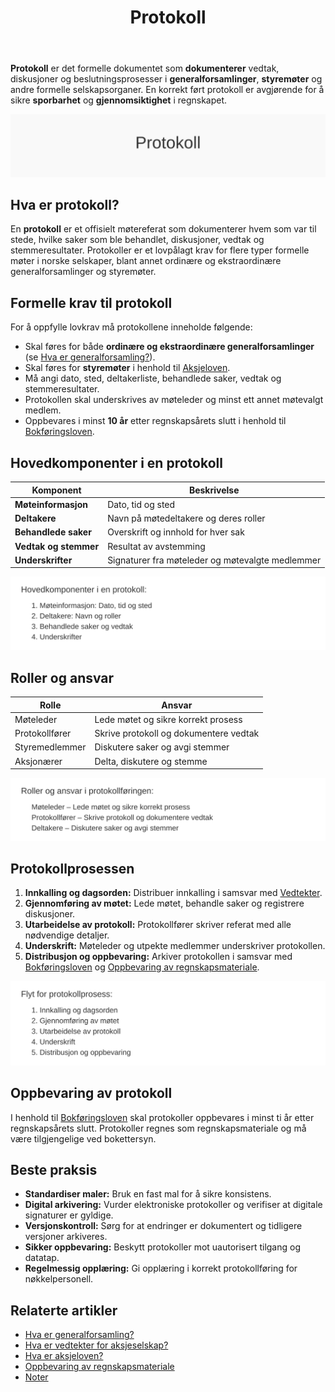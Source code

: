 ﻿---
title: "Protokoll"
seoTitle: "Protokoll"
meta_description: '**Protokoll** er det formelle dokumentet som **dokumenterer** vedtak, diskusjoner og beslutningsprosesser i **generalforsamlinger**, **styremøter** og andre fo...'
slug: protokoll
type: blog
layout: pages/single
---

**Protokoll** er det formelle dokumentet som **dokumenterer** vedtak, diskusjoner og beslutningsprosesser i **generalforsamlinger**, **styremøter** og andre formelle selskapsorganer. En korrekt ført protokoll er avgjørende for å sikre **sporbarhet** og **gjennomsiktighet** i regnskapet.

![Protokoll](protokoll-image.svg)

## Hva er protokoll?

En **protokoll** er et offisielt møtereferat som dokumenterer hvem som var til stede, hvilke saker som ble behandlet, diskusjoner, vedtak og stemmeresultater. Protokoller er et lovpålagt krav for flere typer formelle møter i norske selskaper, blant annet ordinære og ekstraordinære generalforsamlinger og styremøter.

## Formelle krav til protokoll

For å oppfylle lovkrav må protokollene inneholde følgende:

*   Skal føres for både **ordinære og ekstraordinære generalforsamlinger** (se [Hva er generalforsamling?](/blogs/regnskap/hva-er-generalforsamling "Hva er generalforsamling? Guide til generalforsamling")).
*   Skal føres for **styremøter** i henhold til [Aksjeloven](/blogs/regnskap/hva-er-aksjeloven "Hva er Aksjeloven? Regler for Aksjeselskaper i Norge").
*   Må angi dato, sted, deltakerliste, behandlede saker, vedtak og stemmeresultater.
*   Protokollen skal underskrives av møteleder og minst ett annet møtevalgt medlem.
*   Oppbevares i minst **10 år** etter regnskapsårets slutt i henhold til [Bokføringsloven](/blogs/regnskap/hva-er-bokforingsloven "Hva er Bokføringsloven? Krav til bokføring og oppbevaring").


## Hovedkomponenter i en protokoll

| Komponent           | Beskrivelse                                   |
|---------------------|-----------------------------------------------|
| **Møteinformasjon**   | Dato, tid og sted                             |
| **Deltakere**         | Navn på møtedeltakere og deres roller         |
| **Behandlede saker**  | Overskrift og innhold for hver sak            |
| **Vedtak og stemmer** | Resultat av avstemming                         |
| **Underskrifter**     | Signaturer fra møteleder og møtevalgte medlemmer |

![Hovedkomponenter i protokoll](protokoll-komponenter.svg)

## Roller og ansvar

| Rolle            | Ansvar                                       |
|------------------|-----------------------------------------------|
| Møteleder        | Lede møtet og sikre korrekt prosess          |
| Protokollfører   | Skrive protokoll og dokumentere vedtak       |
| Styremedlemmer   | Diskutere saker og avgi stemmer               |
| Aksjonærer       | Delta, diskutere og stemme                   |

![Roller i protokollføring](protokoll-roller.svg)

## Protokollprosessen

1. **Innkalling og dagsorden:** Distribuer innkalling i samsvar med [Vedtekter](/blogs/regnskap/hva-er-vedtekter-for-aksjeselskap "Hva er Vedtekter for Aksjeselskap?").
2. **Gjennomføring av møtet:** Lede møtet, behandle saker og registrere diskusjoner.
3. **Utarbeidelse av protokoll:** Protokollfører skriver referat med alle nødvendige detaljer.
4. **Underskrift:** Møteleder og utpekte medlemmer underskriver protokollen.
5. **Distribusjon og oppbevaring:** Arkiver protokollen i samsvar med [Bokføringsloven](/blogs/regnskap/hva-er-bokforingsloven "Hva er Bokføringsloven? Krav til bokføring og oppbevaring") og [Oppbevaring av regnskapsmateriale](/blogs/regnskap/oppbevaring-av-regnskapsmateriale "Oppbevaring av regnskapsmateriale").

![Flyt for protokollprosess](protokoll-prosess.svg)

## Oppbevaring av protokoll

I henhold til [Bokføringsloven](/blogs/regnskap/hva-er-bokforingsloven "Hva er Bokføringsloven? Krav til bokføring og oppbevaring") skal protokoller oppbevares i minst ti år etter regnskapsårets slutt. Protokoller regnes som regnskapsmateriale og må være tilgjengelige ved bokettersyn.

## Beste praksis

*   **Standardiser maler:** Bruk en fast mal for å sikre konsistens.
*   **Digital arkivering:** Vurder elektroniske protokoller og verifiser at digitale signaturer er gyldige.
*   **Versjonskontroll:** Sørg for at endringer er dokumentert og tidligere versjoner arkiveres.
*   **Sikker oppbevaring:** Beskytt protokoller mot uautorisert tilgang og datatap.
*   **Regelmessig opplæring:** Gi opplæring i korrekt protokollføring for nøkkelpersonell.

## Relaterte artikler

* [Hva er generalforsamling?](/blogs/regnskap/hva-er-generalforsamling "Hva er generalforsamling? Guide til generalforsamling")
* [Hva er vedtekter for aksjeselskap?](/blogs/regnskap/hva-er-vedtekter-for-aksjeselskap "Hva er Vedtekter for Aksjeselskap?")
* [Hva er aksjeloven?](/blogs/regnskap/hva-er-aksjeloven "Hva er Aksjeloven? Regler for Aksjeselskaper i Norge")
* [Oppbevaring av regnskapsmateriale](/blogs/regnskap/oppbevaring-av-regnskapsmateriale "Oppbevaring av regnskapsmateriale")
* [Noter](/blogs/regnskap/noter "Noter “ Guide til regnskapsnoter")











